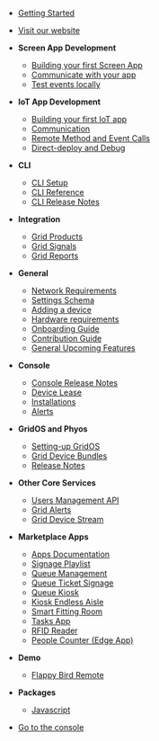 * [Getting Started](/getting-started)
* [Visit our website](https://omborigrid.com)

* **Screen App Development**
  * [Building your first Screen App](/app-development/building-your-first-screen-app)
  * [Communicate with your app](/app-development/communication)
  * [Test events locally](/app-development/testing-events-locally)
* **IoT App Development**
  * [Building your first IoT app](/iot-development/creating-your-first-iot-app)
  * [Communication](/iot-development/communication)
  * [Remote Method and Event Calls](/iot-development/remote-events)
  * [Direct-deploy and Debug](/iot-development/direct-deploy-debug)
* **CLI**
  * [CLI Setup](cli/setup)
  * [CLI Reference](/cli/reference)
  * [CLI Release Notes](/cli/releasenotes)
* **Integration**
  * [Grid Products](/grid-products/)
  * [Grid Signals](/grid-signals/)
  * [Grid Reports](/grid-reports/api.md)
* **General**
  * [Network Requirements](/general/network-requirements)
  * [Settings Schema](/general/schema)
  * [Adding a device](/general/adding-device)
  * [Hardware requirements](/general/hardware-requirements)
  * [Onboarding Guide](/general/onboarding-guide)
  * [Contribution Guide](/general/contributing)
  * [General Upcoming Features](/general/upcoming/)
* **Console**
  * [Console Release Notes](/console/releasenotes/)
  * [Device Lease](/console/device-lease/)
  * [Installations](/console/installations/)
  * [Alerts](/console/alerts/)
* **GridOS and Phyos**
  * [Setting-up GridOS](/gridos/set-up/v1/)
  * [Grid Device Bundles](/gridos/device-bundles/)
  * [Release Notes](/gridos/releasenotes/)
* **Other Core Services**
  * [Users Management API](/core-services/users-management/)
  * [Grid Alerts](/core-services/omg-alerts/)
  * [Grid Device Stream](/core-services/omg-device-stream/)
* **Marketplace Apps**
  * [Apps Documentation](/apps/)
  * [Signage Playlist](/apps/signage/)
  * [Queue Management](/apps/queue/setting-up)
  * [Queue Ticket Signage](/apps/queue-ticket-signage/)
  * [Queue Kiosk](/apps/queue-kiosk/)
  * [Kiosk Endless Aisle](/apps/kiosk-endless-aisle/)
  * [Smart Fitting Room](/apps/smart-fitting-room/)
  * [Tasks App](/apps/tasks-app/)
  * [RFID Reader](/apps/rfid-reader/)
  * [People Counter (Edge App)](/apps/people-counter/)
* **Demo**
  * [Flappy Bird Remote](/demo/flappy-bird)
* **Packages**
  * [Javascript](/packages/javascript/)

* [Go to the console](https://console.omborigrid.com/)